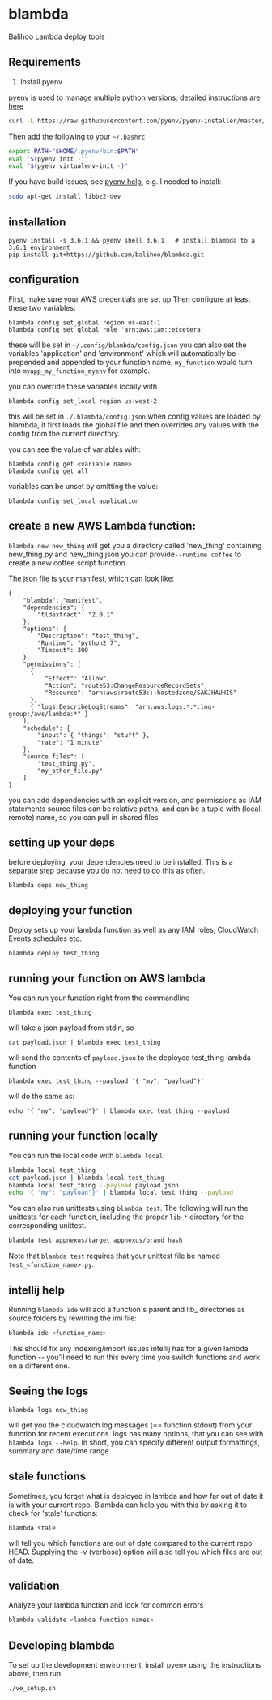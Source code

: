 # blambda
Balihoo Lambda deploy tools

## Requirements

1. Install pyenv

pyenv is used to manage multiple python versions, detailed instructions
are [here](https://github.com/pyenv/pyenv-installer#github-way-recommended)

```bash
curl -L https://raw.githubusercontent.com/pyenv/pyenv-installer/master/bin/pyenv-installer | bash
```

Then add the following to your `~/.bashrc`

```bash
export PATH="$HOME/.pyenv/bin:$PATH"
eval "$(pyenv init -)"
eval "$(pyenv virtualenv-init -)"
```

If you have build issues, see [pyenv help](https://github.com/pyenv/pyenv/wiki/Common-build-problems), 
e.g. I needed to install:

```bash
sudo apt-get install libbz2-dev
```

## installation
```
pyenv install -s 3.6.1 && pyenv shell 3.6.1   # install blambda to a 3.6.1 environment 
pip install git+https://github.com/balihoo/blambda.git
```

## configuration
First, make sure your AWS credentials are set up
Then configure at least these two variables:
```
blambda config set_global region us-east-1
blambda config set_global role 'arn:aws:iam::etcetera'
```
these will be set in `~/.config/blambda/config.json`
you can also set the variables 'application' and 'environment' which will automatically be prepended and appended to your function name. `my_function` would turn into `myapp_my_function_myenv` for example.

you can override these variables locally with
```
blambda config set_local region us-west-2
```
this will be set in `./.blambda/config.json`
when config values are loaded by blambda, it first loads the global file and then overrides any values with the config from the current directory.

you can see the value of variables with:
```
blambda config get <variable name>
blambda config get all
```

variables can be unset by omitting the value:
```
blambda config set_local application
```

## create a new AWS Lambda function:
`blambda new new_thing`
will get you a directory called 'new_thing' containing new_thing.py and new_thing.json
you can provide`--runtime coffee` to create a new coffee script function.

The json file is your manifest, which can look like:
```
{
    "blambda": "manifest",
    "dependencies": {
        "tldextract": "2.0.1"
    },
    "options": {
        "Description": "test_thing",
        "Runtime": "python2.7",
        "Timeout": 300
    },
    "permissions": [
      {
          "Effect": "Allow",
          "Action": "route53:ChangeResourceRecordSets",
          "Resource": "arn:aws:route53:::hostedzone/SAKJHAUHIS"
      },
      { "logs:DescribeLogStreams": "arn:aws:logs:*:*:log-group:/aws/lambda:*" }
    ],
    "schedule": {
        "input": { "things": "stuff" },
        "rate": "1 minute"
    },
    "source files": [
        "test_thing.py",
        "my_other_file.py"
    ]
}
```

you can add dependencies with an explicit version, and permissions as IAM statements
source files can be relative paths, and can be a tuple with (local, remote) name, so you can pull in shared files

## setting up your deps
before deploying, your dependencies need to be installed. This is a separate step because you do not need to do this as often.
```
blambda deps new_thing
```

## deploying your function
Deploy sets up your lambda function as well as any IAM roles, CloudWatch Events schedules etc.
```
blambda deploy test_thing
```

## running your function on AWS lambda
You can run your function right from the commandline
```
blambda exec test_thing
```
will take a json payload from stdin, so
```
cat payload.json | blambda exec test_thing
```
will send the contents of `payload.json` to the deployed test_thing lambda function
```
blambda exec test_thing --payload '{ "my": "payload"}'
```
will do the same as:
```
echo '{ "my": "payload"}' | blambda exec test_thing --payload
```

## running your function locally

You can run the local code with `blambda local`.

```bash
blambda local test_thing
cat payload.json | blambda local test_thing
blambda local test_thing --payload payload.json
echo '{ "my": "payload"}' | blambda local test_thing --payload
```

You can also run unittests using `blambda test`.  The following
will run the unittests for each function, including the proper
`lib_*` directory for the corresponding unittest.
 
```bash
blambda test appnexus/target appnexus/brand hash
```

Note that `blambda test` requires that your unittest file be named
`test_<function_name>.py`.

## intellij help

Running `blambda ide` will add a function's parent and lib_ 
directories as source folders by rewriting the iml file:

```bash
blambda ide <function_name>
```

This should fix any indexing/import issues intellij has for a 
given lambda function -- you'll need to run this every time
you switch functions and work on a different one.


## Seeing the logs
```
blambda logs new_thing
```
will get you the cloudwatch log messages (== function stdout) from your function for recent executions. logs has many options, that you can see with `blambda logs --help`. In short, you can specify different output formattings, summary and date/time range

## stale functions
Sometimes, you forget what is deployed in lambda and how far out of date it is with your current repo.
Blambda can help you with this by asking it to check for 'stale' functions:
```
blambda stale
```
will tell you which functions are out of date compared to the current repo HEAD.
Supplying the -v (verbose) option will also tell you which files are out of date.


## validation

Analyze your lambda function and look for common errors
```bash
blambda validate <lambda function names>
```

## Developing blambda

To set up the development environment, install pyenv using the instructions above,
then run

```bash
./ve_setup.sh
```